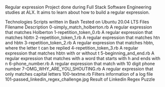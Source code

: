 Regular expression
Project done during Full Stack Software Engineering studies at ALX. It aims to learn about how to build a regular expression.

Technologies
Scripts written in Bash
Tested on Ubuntu 20.04 LTS
Files
Filename	Description
0-simply_match_holberton.rb	A regular expression that matches Holberton
1-repetition_token_0.rb		A regular expression that matches hbttn
2-repetition_token_1.rb		A regular expression that matches htn and hbtn
3-repetition_token_2.rb		A regular expression that matches hbtn, where the letter t can be replied
4-repetition_token_3.rb		A regular expression that matches hbtn with or without t
5-beginning_and_end.rb		A regular expression that matches with a word that starts with h and ends with n
6-phone_number.rb		A regular expression that match with 10 digit phone number
7-OMG_WHY_ARE_YOU_SHOUTING.rb	A regular expression that only matches capital letters
100-textme.rb			Filters information of a log file
101-passed_linkedin_regex_challenge.jpg	Result of Linkedin Regex Puzzle